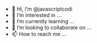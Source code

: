 - 👋 Hi, I’m @javascriptcodi
- 👀 I’m interested in ...
- 🌱 I’m currently learning ...
- 💞️ I’m looking to collaborate on ...
- 📫 How to reach me ...

<!---
javascriptcodi/javascriptcodi is a ✨ special ✨ repository because its `README.md` (this file) appears on your GitHub profile.
You can click the Preview link to take a look at your changes.
--->
